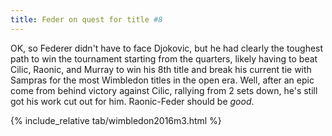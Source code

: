 ```yaml
---
title: Feder on quest for title #8
---
```


OK, so Federer didn't have to face Djokovic, but he had clearly the toughest
path to win the tournament starting from the quarters, likely having to beat
Cilic, Raonic, and Murray to win his 8th title and break his current tie with
Sampras for the most Wimbledon titles in the open era.  Well, after an epic come
from behind victory against Cilic, rallying from 2 sets down, he's still got his
work cut out for him.  Raonic-Feder should be *good*.

{% include_relative tab/wimbledon2016m3.html %}
